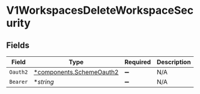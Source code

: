 # V1WorkspacesDeleteWorkspaceSecurity


## Fields

| Field                                                               | Type                                                                | Required                                                            | Description                                                         |
| ------------------------------------------------------------------- | ------------------------------------------------------------------- | ------------------------------------------------------------------- | ------------------------------------------------------------------- |
| `Oauth2`                                                            | [*components.SchemeOauth2](../../models/components/schemeoauth2.md) | :heavy_minus_sign:                                                  | N/A                                                                 |
| `Bearer`                                                            | **string*                                                           | :heavy_minus_sign:                                                  | N/A                                                                 |